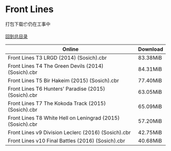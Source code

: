 # Front Lines

打包下载📦仍在工事中

[回到总目录](/Catalogs.md)







Online | Download
--- | ---
Front Lines T3 LRGD (2014) (Sosich).cbr | 83.38MiB
Front Lines T4 The Green Devils (2014) (Sosich).cbr | 84.31MiB
Front Lines T5 Bir Hakeim (2015) (Sosich).cbr | 77.40MiB
Front Lines T6 Hunters' Paradise (2015) (Sosich).cbr | 63.05MiB
Front Lines T7 The Kokoda Track (2015) (Sosich).cbr | 65.09MiB
Front Lines T8 White Hell on Leningrad (2015) (Sosich).cbr | 57.20MiB
Front Lines v9 Division Leclerc (2016) (Sosich).cbr | 42.75MiB
Front Lines v10 Final Battles (2016) (Sosich).cbr | 40.68MiB